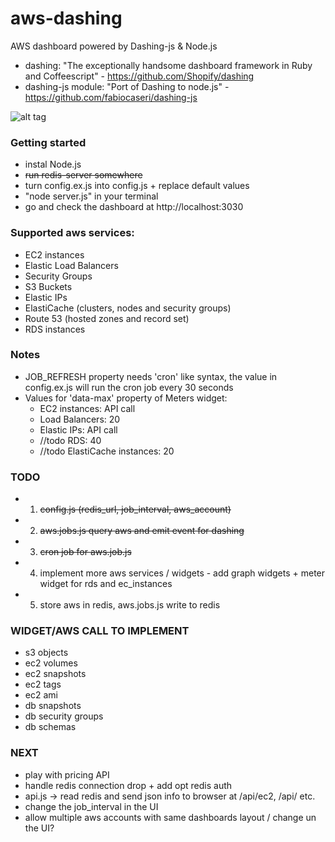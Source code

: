 aws-dashing
===========

AWS dashboard powered by Dashing-js & Node.js

- dashing: "The exceptionally handsome dashboard framework in Ruby and Coffeescript" - https://github.com/Shopify/dashing
- dashing-js module: "Port of Dashing to node.js" - https://github.com/fabiocaseri/dashing-js

![alt tag](https://raw.githubusercontent.com/ThibaultLaurens/aws-dashing/master/screenshot.png?token=1448075__eyJzY29wZSI6IlJhd0Jsb2I6VGhpYmF1bHRMYXVyZW5zL2F3cy1kYXNoaW5nL21hc3Rlci9zY3JlZW5zaG90LnBuZyIsImV4cGlyZXMiOjEzOTc0MTY3NzZ9--8184989a8dffcabb54fe484bf041fc9eee6a0231)


### Getting started

- instal Node.js
- ~~run redis-server somewhere~~
- turn config.ex.js into config.js + replace default values
- "node server.js" in your terminal
- go and check the dashboard at http://localhost:3030


### Supported aws services:
- EC2 instances
- Elastic Load Balancers
- Security Groups
- S3 Buckets
- Elastic IPs
- ElastiCache (clusters, nodes and security groups)
- Route 53 (hosted zones and record set)
- RDS instances


### Notes

- JOB_REFRESH property needs 'cron' like syntax, the value in config.ex.js will run the cron job every 30 seconds
- Values for 'data-max' property of Meters widget:
    - EC2 instances: API call
    - Load Balancers: 20
    - Elastic IPs: API call
    - //todo RDS: 40
    - //todo ElastiCache instances: 20


### TODO

- 1) ~~config.js (redis_url, job_interval, aws_account)~~
- 2) ~~aws.jobs.js query aws and emit event for dashing~~
- 3) ~~cron job for aws.job.js~~
- 4) implement more aws services / widgets - add graph widgets + meter widget for rds and ec_instances
- 5) store aws in redis, aws.jobs.js write to redis


### WIDGET/AWS CALL TO IMPLEMENT
- s3 objects
- ec2 volumes
- ec2 snapshots
- ec2 tags
- ec2 ami
- db snapshots
- db security groups
- db schemas


### NEXT

- play with pricing API
- handle redis connection drop + add opt redis auth
- api.js -> read redis and send json info to browser at /api/ec2, /api/ etc.
- change the job_interval in the UI
- allow multiple aws accounts with same dashboards layout / change un the UI?
